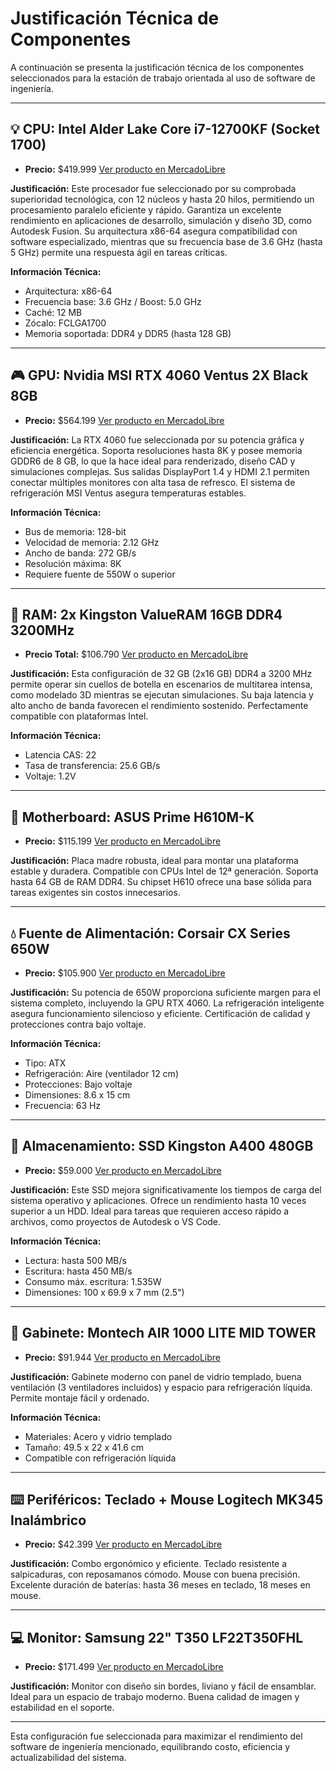 # Justificación Técnica de Componentes

A continuación se presenta la justificación técnica de los componentes seleccionados para la estación de trabajo orientada al uso de software de ingeniería.

---

## 💡 CPU: Intel Alder Lake Core i7-12700KF (Socket 1700)

* **Precio:** \$419.999
  [Ver producto en MercadoLibre](https://www.mercadolibre.com.ar/procesador-gamer-intel-core-i7-12700kf-bx8071512700kf-de-12-nucleos-y-5ghz-de-frecuencia-sin-grafica-integrada/p/MLA18603109?offer_type=BEST_PRICE)

**Justificación:**
Este procesador fue seleccionado por su comprobada superioridad tecnológica, con 12 núcleos y hasta 20 hilos, permitiendo un procesamiento paralelo eficiente y rápido. Garantiza un excelente rendimiento en aplicaciones de desarrollo, simulación y diseño 3D, como Autodesk Fusion. Su arquitectura x86-64 asegura compatibilidad con software especializado, mientras que su frecuencia base de 3.6 GHz (hasta 5 GHz) permite una respuesta ágil en tareas críticas.

**Información Técnica:**

* Arquitectura: x86-64
* Frecuencia base: 3.6 GHz / Boost: 5.0 GHz
* Caché: 12 MB
* Zócalo: FCLGA1700
* Memoria soportada: DDR4 y DDR5 (hasta 128 GB)

---

## 🎮 GPU: Nvidia MSI RTX 4060 Ventus 2X Black 8GB

* **Precio:** \$564.199
  [Ver producto en MercadoLibre](https://www.mercadolibre.com.ar/nvidia-msi-ventus-rtx-4060-ventus-2x-black-8g-tarjeta-geforce/p/MLA26831636)

**Justificación:**
La RTX 4060 fue seleccionada por su potencia gráfica y eficiencia energética. Soporta resoluciones hasta 8K y posee memoria GDDR6 de 8 GB, lo que la hace ideal para renderizado, diseño CAD y simulaciones complejas. Sus salidas DisplayPort 1.4 y HDMI 2.1 permiten conectar múltiples monitores con alta tasa de refresco. El sistema de refrigeración MSI Ventus asegura temperaturas estables.

**Información Técnica:**

* Bus de memoria: 128-bit
* Velocidad de memoria: 2.12 GHz
* Ancho de banda: 272 GB/s
* Resolución máxima: 8K
* Requiere fuente de 550W o superior

---

## 🧬 RAM: 2x Kingston ValueRAM 16GB DDR4 3200MHz

* **Precio Total:** \$106.790
  [Ver producto en MercadoLibre](https://www.mercadolibre.com.ar/memoria-ram-valueram-16gb-1-kingston-kvr32n22s816/p/MLA17544852)

**Justificación:**
Esta configuración de 32 GB (2x16 GB) DDR4 a 3200 MHz permite operar sin cuellos de botella en escenarios de multitarea intensa, como modelado 3D mientras se ejecutan simulaciones. Su baja latencia y alto ancho de banda favorecen el rendimiento sostenido. Perfectamente compatible con plataformas Intel.

**Información Técnica:**

* Latencia CAS: 22
* Tasa de transferencia: 25.6 GB/s
* Voltaje: 1.2V

---

## 🔌 Motherboard: ASUS Prime H610M-K

* **Precio:** \$115.199
  [Ver producto en MercadoLibre](https://www.mercadolibre.com.ar/motherboard-asus-prime-h610m-k-ddr4-1700-12gen-2-color-negro/p/MLA22650613)

**Justificación:**
Placa madre robusta, ideal para montar una plataforma estable y duradera. Compatible con CPUs Intel de 12ª generación. Soporta hasta 64 GB de RAM DDR4. Su chipset H610 ofrece una base sólida para tareas exigentes sin costos innecesarios.

---

## 💧 Fuente de Alimentación: Corsair CX Series 650W

* **Precio:** \$105.900
  [Ver producto en MercadoLibre](https://www.mercadolibre.com.ar/fuente-de-alimentacion-para-pc-corsair-cx-series-cp-9020278-na-650w-black/p/MLA43933013)

**Justificación:**
Su potencia de 650W proporciona suficiente margen para el sistema completo, incluyendo la GPU RTX 4060. La refrigeración inteligente asegura funcionamiento silencioso y eficiente. Certificación de calidad y protecciones contra bajo voltaje.

**Información Técnica:**

* Tipo: ATX
* Refrigeración: Aire (ventilador 12 cm)
* Protecciones: Bajo voltaje
* Dimensiones: 8.6 x 15 cm
* Frecuencia: 63 Hz

---

## 📀 Almacenamiento: SSD Kingston A400 480GB

* **Precio:** \$59.000
  [Ver producto en MercadoLibre](https://www.mercadolibre.com.ar/disco-solido-ssd-kingston-a400-480gb/p/MLA17978326)

**Justificación:**
Este SSD mejora significativamente los tiempos de carga del sistema operativo y aplicaciones. Ofrece un rendimiento hasta 10 veces superior a un HDD. Ideal para tareas que requieren acceso rápido a archivos, como proyectos de Autodesk o VS Code.

**Información Técnica:**

* Lectura: hasta 500 MB/s
* Escritura: hasta 450 MB/s
* Consumo máx. escritura: 1.535W
* Dimensiones: 100 x 69.9 x 7 mm (2.5")

---

## 🏢 Gabinete: Montech AIR 1000 LITE MID TOWER

* **Precio:** \$91.944
  [Ver producto en MercadoLibre](https://www.mercadolibre.com.ar/gabinete-montech-air-lite-1000-mesh-frente-alto-caudal-negro/p/MLA47185204)

**Justificación:**
Gabinete moderno con panel de vidrio templado, buena ventilación (3 ventiladores incluidos) y espacio para refrigeración líquida. Permite montaje fácil y ordenado.

**Información Técnica:**

* Materiales: Acero y vidrio templado
* Tamaño: 49.5 x 22 x 41.6 cm
* Compatible con refrigeración líquida

---

## ⌨️ Periféricos: Teclado + Mouse Logitech MK345 Inalámbrico

* **Precio:** \$42.399
  [Ver producto en MercadoLibre](https://www.mercadolibre.com.ar/kit-teclado-y-mouse-inalambrico-mk345-logitech-color-negro/p/MLA18610874)

**Justificación:**
Combo ergonómico y eficiente. Teclado resistente a salpicaduras, con reposamanos cómodo. Mouse con buena precisión. Excelente duración de baterías: hasta 36 meses en teclado, 18 meses en mouse.

---

## 💻 Monitor: Samsung 22" T350 LF22T350FHL

* **Precio:** \$171.499
  [Ver producto en MercadoLibre](https://www.mercadolibre.com.ar/monitor-led-samsung-22-con-diseno-sin-bordes-lf22t35-color-negro/p/MLA43957542)

**Justificación:**
Monitor con diseño sin bordes, liviano y fácil de ensamblar. Ideal para un espacio de trabajo moderno. Buena calidad de imagen y estabilidad en el soporte.

---

Esta configuración fue seleccionada para maximizar el rendimiento del software de ingeniería mencionado, equilibrando costo, eficiencia y actualizabilidad del sistema.
